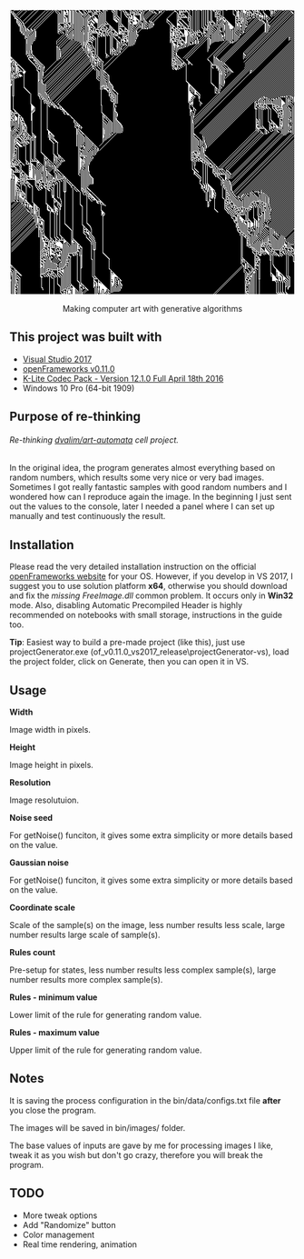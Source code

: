 <p align="center"><img src="https://raw.githubusercontent.com/gyetvaitamas/gen-art/master/bin/images/add875d4.jpg"></p>
<p align="center">Making computer art with generative algorithms</p>

## This project was built with
- [Visual Studio 2017](https://www.visualstudio.com/thank-you-downloading-visual-studio/?sku=Community&rel=15)
- [openFrameworks v0.11.0](https://openframeworks.cc/versions/v0.11.0/of_v0.11.0_vs2017_release.zip)
- [K-Lite Codec Pack - Version 12.1.0 Full April 18th 2016](http://filehippo.com/download_klite_codec_pack/67445/)
- Windows 10 Pro (64-bit 1909)

## Purpose of re-thinking
###### Re-thinking [dvalim/art-automata](https://github.com/dvalim/art-automata) _cell_ project.
In the original idea, the program generates almost everything based on random numbers, which results some very nice or very bad images. Sometimes I got really fantastic samples with good random numbers and I wondered how can I reproduce again the image. In the beginning I just sent out the values to the console, later I needed a panel where I can set up manually and test continuously the result.

## Installation
Please read the very detailed installation instruction on the official [openFrameworks website](https://openframeworks.cc/download/) for your OS. However, if you develop in VS 2017, I suggest you to use solution platform __x64__, otherwise you should download and fix the _missing FreeImage.dll_ common problem. It occurs only in __Win32__ mode. Also, disabling Automatic Precompiled Header is highly recommended on notebooks with small storage, instructions in the guide too.

__Tip__: Easiest way to build a pre-made project (like this), just use projectGenerator.exe (of_v0.11.0_vs2017_release\projectGenerator-vs), load the project folder, click on Generate, then you can open it in VS.

## Usage
__Width__

Image width in pixels.


__Height__

Image height in pixels.


__Resolution__

Image resolutuion.


__Noise seed__

For getNoise() funciton, it gives some extra simplicity or more details based on the value.


__Gaussian noise__

For getNoise() funciton, it gives some extra simplicity or more details based on the value.


__Coordinate scale__

Scale of the sample(s) on the image, less number results less scale, large number results large scale of sample(s).


__Rules count__

Pre-setup for states, less number results less complex sample(s), large number results more complex sample(s).


__Rules - minimum value__

Lower limit of the rule for generating random value.


__Rules - maximum value__

Upper limit of the rule for generating random value.


## Notes
It is saving the process configuration in the bin/data/configs.txt file __after__ you close the program.

The images will be saved in bin/images/ folder.

The base values of inputs are gave by me for processing images I like, tweak it as you wish but don't go crazy, therefore you will break the program.

## TODO
- More tweak options
- Add "Randomize" button
- Color management
- Real time rendering, animation

